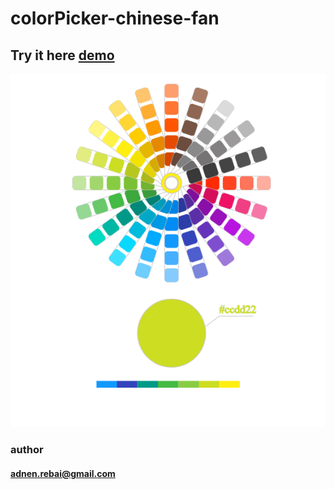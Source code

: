 # colorPicker-chinese-fan

## Try it here [demo](https://adnenre.github.io/colorPicker-chinese-fan/)

![alt text](https://github.com/adnenre/colorPicker-chinese-fan/blob/main/screen-shot.png)

### author
#### adnen.rebai@gmail.com
